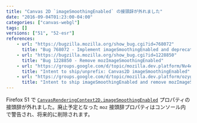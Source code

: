 ```yaml
---
title: "Canvas 2D `imageSmoothingEnabled` の接頭辞が外れました"
date: "2016-09-04T01:23:00-04:00"
categories: ["canvas-webgl"]
tags: []
versions: ["51", "52-esr"]
references:
    - url: "https://bugzilla.mozilla.org/show_bug.cgi?id=768072"
      title: "Bug 768072 - Implement imageSmoothingEnabled and deprecate mozImageSmoothingEnabled"
    - url: "https://bugzilla.mozilla.org/show_bug.cgi?id=1228850"
      title: "Bug 1228850 - Remove mozImageSmoothingEnabled"
    - url: "https://groups.google.com/d/topic/mozilla.dev.platform/Nv4efVxrhCo/discussion"
      title: "Intent to ship/unprefix: Canvas2D imageSmoothingEnabled"
    - url: "https://groups.google.com/d/topic/mozilla.dev.platform/ozygu09pg_o/discussion"
      title: "Intent to ship imageSmoothingEnabled and remove mozImageSmoothingEnabled."
---
```

Firefox 51 で [`CanvasRenderingContext2D.imageSmoothingEnabled`](https://developer.mozilla.org/docs/Web/API/CanvasRenderingContext2D/imageSmoothingEnabled) プロパティの接頭辞が外れました。廃止予定となった `moz` 接頭辞プロパティはコンソール内で警告され、将来的に削除されます。
